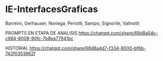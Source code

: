 # IE-InterfacesGraficas
Barreiro, Gerhauser, Noriega, Periotti, Sampo, Signorile, Valinotti

PROMPTS EN ETAPA DE ANALISIS
https://chatgpt.com/share/68d8a54c-c984-8008-90fc-7b8ea77641bc


HISTORIAL
https://chatgpt.com/share/68d8a4d7-f334-8000-bf6b-742f0353962f